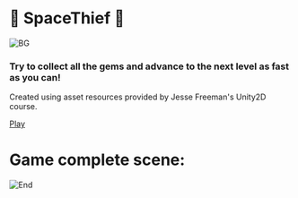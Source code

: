 # 🚀 SpaceThief 🚀
![BG](https://user-images.githubusercontent.com/72108920/145756288-d46caefe-0aa1-42a1-82eb-0b25094838e3.jpg)

### Try to collect all the gems and advance to the next level as fast as you can!

Created using asset resources provided by Jesse Freeman's Unity2D course.

[Play](https://elgizabbasov.itch.io/spacethief)

# Game complete scene:
![End](https://user-images.githubusercontent.com/72108920/145756301-58901b81-284a-4197-a22c-81560d17e96f.png)
